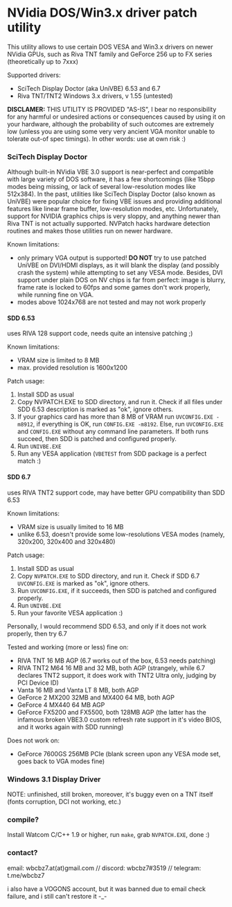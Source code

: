 # NVidia DOS/Win3.x driver patch utility

This utility allows to use certain DOS VESA and Win3.x drivers on newer NVidia GPUs, such as Riva TNT family and GeForce 256 up to FX series (theoretically up to 7xxx)

Supported drivers:

* SciTech Display Doctor (aka UniVBE) 6.53 and 6.7
* Riva TNT/TNT2 Windows 3.x drivers, v 1.55 (untested)

**DISCLAMER:** THIS UTILITY IS PROVIDED "AS-IS", I bear no responsibility for any harmful or undesired actions or consequences caused by using it on your hardware, although the probability of such outcomes are extremely low (unless you are using some very very ancient VGA monitor unable to tolerate out-of spec timings). In other words: use at own risk :)

### SciTech Display Doctor

Although built-in NVidia VBE 3.0 support is near-perfect and compatible with large variety of DOS software, it has a few shortcomings (like 15bpp modes being missing, or lack of several low-resolution modes like 512x384). In the past, utilities like SciTech Display Doctor (also known as UniVBE) were popular choice for fixing VBE issues and providing additional features like linear frame buffer, low-resolution modes, etc. Unfortunately, support for NVIDIA graphics chips is very sloppy, and anything newer than Riva TNT is not actually supported. NVPatch hacks hardware detection routines and makes those utilities run on newer hardware.

Known limitations:

* only primary VGA output is supported! **DO NOT** try to use patched UniVBE on DVI/HDMI displays, as it will blank the display (and possibly crash the system) while attempting to set any VESA mode. Besides, DVI support under plain DOS on NV chips is far from perfect: image is blurry, frame rate is locked to 60fps and some games don't work properly, while running fine on VGA.
* modes above 1024x768 are not tested and may not work properly

#### SDD 6.53

uses RIVA 128 support code, needs quite an intensive patching ;) 

Known limitations:

* VRAM size is limited to 8 MB
* max. provided resolution is 1600x1200

Patch usage:

1. Install SDD as usual
2. Copy NVPATCH.EXE to SDD directory, and run it. Check if all files under SDD 6.53 description is marked as "ok", ignore others.
3. If your graphics card has more than 8 MB of VRAM run `UVCONFIG.EXE -m8912`, if everything is OK, run `CONFIG.EXE -m8192`. Else, run `UVCONFIG.EXE` and `CONFIG.EXE` without any command line parameters. If both runs succeed, then SDD is patched and configured properly.
4. Run `UNIVBE.EXE`
5. Run any VESA application (`VBETEST` from SDD package is a perfect match :)

#### SDD 6.7

uses RIVA TNT2 support code, may have better GPU compatibility than SDD 6.53

Known limitations:

- VRAM size is usually limited to 16 MB
- unlike 6.53, doesn't provide some low-resolutions VESA modes (namely, 320x200, 320x400 and 320x480)

Patch usage:

1. Install SDD as usual
2. Copy `NVPATCH.EXE` to SDD directory, and run it. Check if SDD 6.7 `UVCONFIG.EXE` is marked as "ok", ignore others.
3. Run `UVCONFIG.EXE`, if it succeeds, then SDD is patched and configured properly.
4. Run `UNIVBE.EXE`
5. Run your favorite VESA application :)

Personally, I would recommend SDD 6.53, and only if it does not work properly, then try 6.7



Tested and working (more or less) fine on:

 * RIVA TNT 16 MB AGP (6.7 works out of the box, 6.53 needs patching)
 * RIVA TNT2 M64 16 MB and 32 MB, both AGP (strangely, while 6.7 declares TNT2 support, it does work with TNT2 Ultra only, judging by PCI Device ID)
 * Vanta 16 MB and  Vanta LT 8 MB, both AGP
 * GeForce 2 MX200 32MB and MX400 64 MB, both AGP
 * GeForce 4 MX440 64 MB AGP
 * GeForce FX5200 and FX5500, both 128MB AGP (the latter has the infamous broken VBE3.0 custom refresh rate support in it's video BIOS, and it works again with SDD running)

Does not work on:

* GeForce 7600GS 256MB PCIe (blank screen upon any VESA mode set, goes back to VGA modes fine)



### Windows 3.1 Display Driver

NOTE: unfinished, still broken, moreover, it's buggy even on a TNT itself (fonts corruption, DCI not working, etc.)



### compile?

Install Watcom C/C++ 1.9 or higher, run `make`, grab `NVPATCH.EXE`, done :)

### contact?

email: wbcbz7.at(at)gmail.com // discord: wbcbz7#3519 // telegram: t.me/wbcbz7

i also have a VOGONS account, but it was banned due to email check failure, and i still can't restore it -_-
